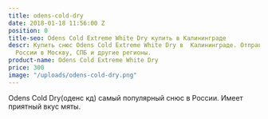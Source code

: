 ```yaml
---
title: odens-cold-dry
date: 2018-01-18 11:56:00 Z
position: 0
title-seo: Odens Cold Extreme White Dry купить в Калининграде
descr: Купить снюс Odens Cold Extreme White Dry в  Калининграде. Отправляем по всей
  России в Москву, СПБ и другие регионы.
product-name: Odens Cold Extreme White Dry
price: 300
image: "/uploads/odens-cold-dry.png"
---
```


Odens Cold Dry(оденс кд) самый популярный снюс в России. Имеет приятный вкус мяты.